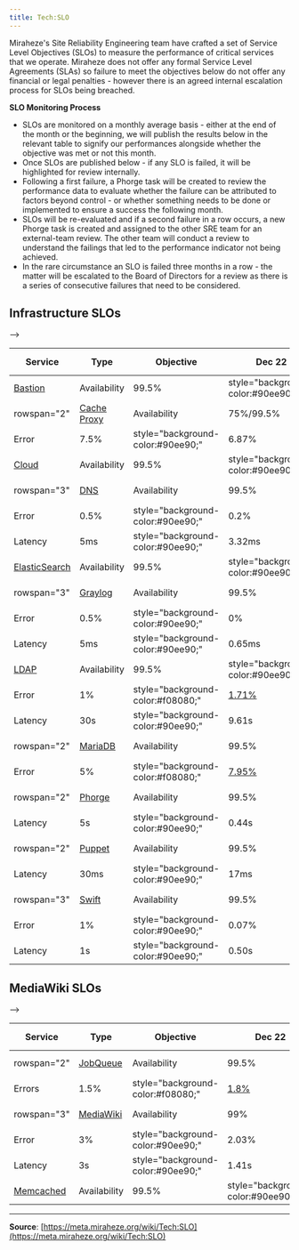 ```yaml
---
title: Tech:SLO
---
```


Miraheze's Site Reliability Engineering team have crafted a set of Service Level Objectives (SLOs) to measure the performance of critical services that we operate. Miraheze does not offer any formal Service Level Agreements (SLAs) so failure to meet the objectives below do not offer any financial or legal penalties - however there is an agreed internal escalation process for SLOs being breached.

**SLO Monitoring Process**

* SLOs are monitored on a monthly average basis - either at the end of the month or the beginning, we will publish the results below in the relevant table to signify our performances alongside whether the objective was met or not this month.
* Once SLOs are published below - if any SLO is failed, it will be highlighted for review internally.
* Following a first failure, a Phorge task will be created to review the performance data to evaluate whether the failure can be attributed to factors beyond control - or whether something needs to be done or implemented to ensure a success the following month.
* SLOs will be re-evaluated and if a second failure in a row occurs, a new Phorge task is created and assigned to the other SRE team for an external-team review. The other team will conduct a review to understand the failings that led to the performance indicator not being achieved.
* In the rare circumstance an SLO is failed three months in a row - the matter will be escalated to the Board of Directors for a review as there is a series of consecutive failures that need to be considered.

## Infrastructure SLOs 

<!-- <!-- Success: style="background-color:#90ee90;" Fail: style="background-color:#f08080;" --> -->

| Service | Type | Objective | Dec 22 | Jan 23 | Feb 23 | Mar 23 | Apr 23 | May 23 | Jun 23 | Jul 23 | Aug 23 | Sep 23 | Oct 23 | Nov 23 |
| --- | --- | --- | --- | --- | --- | --- | --- | --- | --- | --- | --- | --- | --- | --- |
| [Bastion](https://meta.miraheze.org/wiki/Tech:Bastion) | Availability | 99.5% | style="background-color:#90ee90;" | 100% | style="background-color:#90ee90;" | 100% | style="background-color:#90ee90;" | 100% |
| rowspan="2" | [Cache Proxy](/tech-docs/techvarnish) | Availability | 75%/99.5% | style="background-color:#90ee90;" | 75%/99.5% | style="background-color:#90ee90;" | 75%/99.5% | style="background-color:#90ee90;" | 75%/99.9% |
| Error | 7.5% | style="background-color:#90ee90;" | 6.87% | style="background-color:#90ee90;" | 3.81% | style="background-color:#90ee90;" | 4.16% |
| [Cloud](/tech-docs/techproxmox) | Availability | 99.5% | style="background-color:#90ee90;" | 100% | style="background-color:#90ee90;" | 100% | style="background-color:#90ee90;" | 100% |
| rowspan="3" | [DNS](/tech-docs/techdns) | Availability | 99.5% | style="background-color:#90ee90;" | 100% | style="background-color:#90ee90;" | 100% | style="background-color:#90ee90;" | 100% |
| Error | 0.5% | style="background-color:#90ee90;" | 0.2% | style="background-color:#90ee90;" | 0.15% | style="background-color:#90ee90;" | 0.16% |
| Latency | 5ms | style="background-color:#90ee90;" | 3.32ms | style="background-color:#90ee90;" | 3.23ms | style="background-color:#90ee90;" | 3.43ms |
| [ElasticSearch](https://meta.miraheze.org/wiki/Tech:ElasticSearch) | Availability | 99.5% | style="background-color:#90ee90;" | 100% | style="background-color:#90ee90;" | 100% | style="background-color:#90ee90;" | 100% |
| rowspan="3" | [Graylog](/tech-docs/techgraylog) | Availability | 99.5% | style="background-color:#90ee90;" | 100% | style="background-color:#90ee90;" | 100% | style="background-color:#90ee90;" | 100% |
| Error | 0.5% | style="background-color:#90ee90;" | 0% | style="background-color:#90ee90;" | 0% | style="background-color:#90ee90;" | 0% |
| Latency | 5ms | style="background-color:#90ee90;" | 0.65ms | style="background-color:#90ee90;" | 0.75ms | style="background-color:#90ee90;" | 1.01ms |
| [LDAP](/tech-docs/techldap) | Availability | 99.5% | style="background-color:#90ee90;" | 100% | style="background-color:#90ee90;" | 100% | style="background-color:#90ee90;" | 100% |
| Error | 1% | style="background-color:#f08080;" | [1.71%](https://meta.miraheze.org/wiki/phorge:T10216) | style="background-color:#90ee90;" | 0.34% | style="background-color:#90ee90;" | 0.83% |
| Latency | 30s | style="background-color:#90ee90;" | 9.61s | style="background-color:#90ee90;" | 10.80s | style="background-color:#90ee90;" | 28.08s |
| rowspan="2" | [MariaDB](/tech-docs/techmariadb) | Availability | 99.5% | style="background-color:#f08080;" | [98.7%](https://meta.miraheze.org/wiki/phorge:T10217) | style="background-color:#90ee90;" | 100% | style="background-color:#90ee90;" | 100% |
| Error | 5% | style="background-color:#f08080;" | [7.95%](https://meta.miraheze.org/wiki/phorge:T10217) | style="background-color:#90ee90;" | 0.01% | style="background-color:#90ee90;" | 0.01% |
| rowspan="2" | [Phorge](/tech-docs/techphorge) | Availability | 99.5% | style="background-color:#90ee90;" | 100% | style="background-color:#90ee90;" | 99.90% | style="background-color:#90ee90;" | 99.90% |
| Latency | 5s | style="background-color:#90ee90;" | 0.44s | style="background-color:#90ee90;" | 0.57s | style="background-color:#90ee90;" | 0.64s |
| rowspan="2" | [Puppet](/tech-docs/techpuppet) | Availability | 99.5% | style="background-color:#90ee90;" | 100% | style="background-color:#90ee90;" | 100% | style="background-color:#90ee90;" | 99.99% |
| Latency | 30ms | style="background-color:#90ee90;" | 17ms | style="background-color:#90ee90;" | 18.40ms | style="background-color:#90ee90;" | 20.90ms |
| rowspan="3" | [Swift](/tech-docs/techswift) | Availability | 99.5% | style="background-color:#90ee90;" | 100% | style="background-color:#90ee90;" | 100% | style="background-color:#90ee90;" | 100% |
| Error | 1% | style="background-color:#90ee90;" | 0.07% | style="background-color:#f08080;" | [1.06%](https://meta.miraheze.org/wiki/phorge:T10434) | style="background-color:#90ee90;" | 0.75% |
| Latency | 1s | style="background-color:#90ee90;" | 0.50s | style="background-color:#90ee90;" | 0.54s | style="background-color:#90ee90;" | 0.52s |

## MediaWiki SLOs

<!-- <!-- Success: style="background-color:#90ee90;" Fail: style="background-color:#f08080;" --> -->

| Service | Type | Objective | Dec 22 | Jan 23 | Feb 23 | Mar 23 | Apr 23 | May 23 | Jun 23 | Jul 23 | Aug 23 | Sep 23 | Oct 23 | Nov 23 |
| --- | --- | --- | --- | --- | --- | --- | --- | --- | --- | --- | --- | --- | --- | --- |
| rowspan="2" | [JobQueue](https://meta.miraheze.org/wiki/Tech:MediaWiki_appserver#Jobrunner) | Availability | 99.5% | style="background-color:#f08080;" | [95.30%](https://meta.miraheze.org/wiki/phorge:T10218) | style="background-color:#90ee90;" | 99.90% | style="background-color:#90ee90;" | 100% |
| Errors | 1.5% | style="background-color:#f08080;" | [1.8%](https://meta.miraheze.org/wiki/phorge:T10218) | style="background-color:#f08080;" | [3.37%](https://meta.miraheze.org/wiki/phorge:T10218) | style="background-color:#90ee90;" | 0.02% |
| rowspan="3" | [MediaWiki](/tech-docs/techmediawiki_appserver) | Availability | 99% | style="background-color:#f08080;" | [96.5%](https://meta.miraheze.org/wiki/phorge:T10219) | style="background-color:#90ee90;" | 99.30% | style="background-color:#90ee90;" | 99.50% |
| Error | 3% | style="background-color:#90ee90;" | 2.03% | style="background-color:#90ee90;" | 1.54% | style="background-color:#90ee90;" | 0.35% |
| Latency | 3s | style="background-color:#90ee90;" | 1.41s | style="background-color:#90ee90;" | 1.41s | style="background-color:#90ee90;" | 1.35s |
| [Memcached](/tech-docs/techmemcached) | Availability | 99.5% | style="background-color:#90ee90;" | 100% | style="background-color:#90ee90;" | 100% | style="background-color:#90ee90;" | 100% |

----
**Source**: [https://meta.miraheze.org/wiki/Tech:SLO](https://meta.miraheze.org/wiki/Tech:SLO)